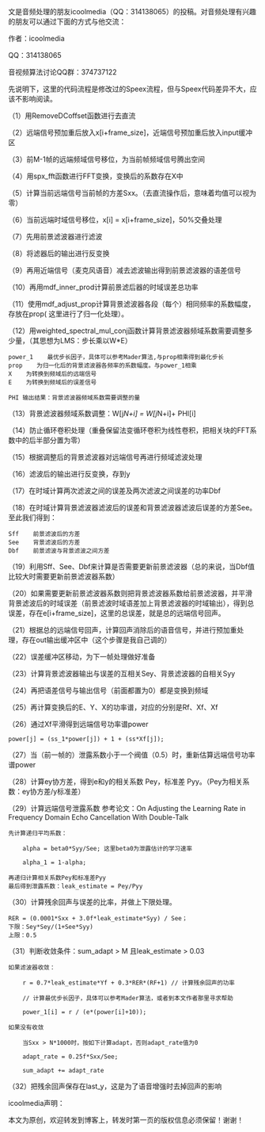 文是音频处理的朋友icoolmedia（QQ：314138065）的投稿。对音频处理有兴趣的朋友可以通过下面的方式与他交流：

作者：icoolmedia 

QQ：314138065 

音视频算法讨论QQ群：374737122 


先说明下，这里的代码流程是修改过的Speex流程，但与Speex代码差异不大，应该不影响阅读。 


（1）用RemoveDCoffset函数进行去直流 

（2）远端信号预加重后放入x[i+frame_size]，近端信号预加重后放入input缓冲区 

（3）前M-1帧的远端频域信号移位，为当前帧频域信号腾出空间 

（4）用spx_fft函数进行FFT变换，变换后的系数存在X中 

（5）计算当前远端信号当前帧的方差Sxx。（去直流操作后，意味着均值可以视为零） 

（6）当前远端时域信号移位，x[i] = x[i+frame_size]，50%交叠处理 

（7）先用前景滤波器进行滤波 

（8）将滤器后的输出进行反变换 

（9）再用近端信号（麦克风语音）减去滤波输出得到前景滤波器的语差信号 

（10）再用mdf_inner_prod计算前景滤后器的时域误差总功率 

（11）使用mdf_adjust_prop计算背景滤波器各段（每个）相同频率的系数幅度，存放在prop( 这里进行了归一化处理）。 

（12）用weighted_spectral_mul_conj函数计算背景滤波器频域系数需要调整多少量，（其思想为LMS：步长乘以W*E） 

    power_1    最优步长因子，具体可以参考Mader算法,与prop相乘得到最化步长 
    prop    为归一化后的背景滤波器各频率的系数幅度。与power_1相乘 
    X    为转换到频域后的远端信号 
    E    为转换到频域后的误差信号 

    PHI 输出结果：背景滤波器频域系数需要调整的量 

（13）背景滤波器频域系数调整：W[j*N+i] = W[j*N+i]+ PHI[i] 

（14）防止循环卷积处理（重叠保留法变循环卷积为线性卷积，把相关块的FFT系数中的后半部分置为零） 

（15）根据调整后的背景滤波器对远端信号再进行频域滤波处理 

（16）滤波后的输出进行反变换，存到y 

（17）在时域计算两次滤波之间的误差及两次滤波之间误差的功率Dbf 

（18）在时域计算背景滤波器滤波后的误差和背景滤波器滤波后误差的方差See。至此我们得到： 

    Sff    前景滤波后的方差 
    See    背景滤波后的方差 
    Dbf    前景滤波与背景滤波之间方差 

（19）利用Sff、See、Dbf来计算是否需要更新前景滤波器（总的来说，当Dbf值比较大时需要更新前景滤波器系数） 

（20）如果需要更新前景滤波器系数则把背景滤波器系数给前景滤波器，并平滑背景滤波后的时域误差（前景滤波时域语差加上背景滤波器的时域输出），得到总误差，存在e[i+frame_size]，这里的总误差，就是总的远端信号回声。 

（21）根据总的远端信号回声，计算回声消除后的语音信号，并进行预加重处理，存在out输出缓冲区中（这个步骤是我自己调的） 

（22）误差缓冲区移动，为下一帧处理做好准备 

（23）计算背景滤波器输出与误差的互相关Sey、背景滤波器的自相关Syy 

（24）再把语差信号与输出信号（前面都置为0）都是变换到频域 

（25）再计算变换后的E、Y、X的功率谱，对应的分别是Rf、Xf、Xf 

（26）通过Xf平滑得到远端信号功率谱power 

  `power[j] = (ss_1*power[j]) + 1 + (ss*Xf[j]);` 

（27）当（前一帧的）泄露系数小于一个阀值（0.5）时，重新估算远端信号功率谱power 

（28）计算ey协方差，得到e和y的相关系数 Pey，标准差 Pyy。（Pey为相关系数：ey协方差/y标准差） 

（29）计算远端信号泄露系数 
参考论文：On Adjusting the Learning Rate in Frequency Domain Echo Cancellation With Double-Talk 

    先计算递归平均系数： 

        alpha = beta0*Syy/See; 这里beta0为泄露估计的学习速率 

        alpha_1 = 1-alpha; 

    再递归计算相关系数Pey和标准差Pyy 
    最后得到泄露系数：leak_estimate = Pey/Pyy 

（30）计算残余回声与误差的比率，并做上下限处理。 

    RER = (0.0001*Sxx + 3.0f*leak_estimate*Syy) / See； 
    下限：Sey*Sey/(1+See*Syy) 
    上限：0.5 

（31）判断收敛条件：sum_adapt > M 且leak_estimate > 0.03 

    如果滤波器收敛： 

        r = 0.7*leak_estimate*Yf + 0.3*RER*(RF+1) // 计算残余回声的功率 

        // 计算最优步长因子，具体可以参考Mader算法，或者到本文作者那里寻求帮助 

        power_1[i] = r / (e*(power[i]+10)); 

    如果没有收敛 

        当Sxx > N*1000时，按如下计算adapt，否则adapt_rate值为0 

        adapt_rate = 0.25f*Sxx/See; 

        sum_adapt += adapt_rate 

（32）把残余回声保存在last_y，这是为了语音增强时去掉回声的影响 


icoolmedia声明： 

本文为原创，欢迎转发到博客上，转发时第一页的版权信息必须保留！谢谢！ 
